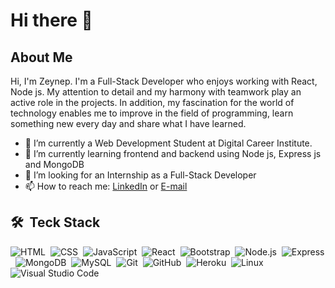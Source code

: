 # Hi there 👋

## About Me

Hi, I'm Zeynep. I'm a Full-Stack Developer who enjoys working with React, Node js. My attention to detail and my harmony with teamwork play an active role in the projects. In addition, my fascination for the world of technology enables me to improve in the field of programming, learn something new every day and share what I have learned.


- 🔭 I’m currently a Web Development Student at Digital Career Institute.
- 🌱 I’m currently learning frontend and backend using Node js, Express js and MongoDB
- 👯 I’m looking for an Internship as a Full-Stack Developer
- 📫 How to reach me: [LinkedIn](https://www.linkedin.com/in/zeynep-gultekin/) or  [E-mail](mailto:zeynep.pehlivan@windowslive.com)


## 🛠 &nbsp;Teck Stack

![HTML](https://img.shields.io/badge/-HTML-05122A?style=flat&logo=HTML5)&nbsp;
![CSS](https://img.shields.io/badge/-CSS-05122A?style=flat&logo=CSS3&logoColor=1572B6)&nbsp;
![JavaScript](https://img.shields.io/badge/-JavaScript-05122A?style=flat&logo=javascript)&nbsp;
![React](https://img.shields.io/badge/-React-05122A?style=flat&logo=react)&nbsp;
![Bootstrap](https://img.shields.io/badge/-Bootstrap-05122A?style=flat&logo=bootstrap&logoColor=563D7C)&nbsp;
![Node.js](https://img.shields.io/badge/-Node.js-05122A?style=flat&logo=node.js)&nbsp;
![Express](https://img.shields.io/badge/express.js-05122A?style=flat&logo=express)&nbsp;
![MongoDB](https://img.shields.io/badge/-MongoDB-05122A?style=flat&logo=mongodb)&nbsp;
![MySQL](https://img.shields.io/badge/-Node.js-05122A?style=flat&logo=node.js)&nbsp;
![Git](https://img.shields.io/badge/-Git-05122A?style=flat&logo=git)&nbsp;
![GitHub](https://img.shields.io/badge/-GitHub-05122A?style=flat&logo=github)&nbsp;
![Heroku](https://img.shields.io/badge/Heroku-05122A?style=flat&logo=heroku&logoColor=white)&nbsp;
![Linux](https://img.shields.io/badge/Linux-05122A?style=flat&logo=linux&logoColor=black)&nbsp;
![Visual Studio Code](https://img.shields.io/badge/-Visual%20Studio%20Code-05122A?style=flat&logo=visual-studio-code&logoColor=007ACC)&nbsp;




